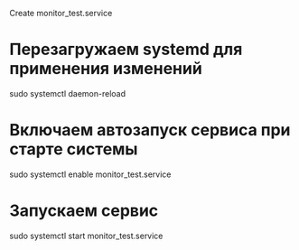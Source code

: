 


Create monitor_test.service
# Перезагружаем systemd для применения изменений
sudo systemctl daemon-reload

# Включаем автозапуск сервиса при старте системы
sudo systemctl enable monitor_test.service

# Запускаем сервис
sudo systemctl start monitor_test.service
